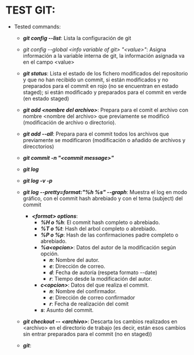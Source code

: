 # TEST GIT:
* Tested commands:
  * __*git config --list*__: Lista la configuración de git
  * *git config --global \<info variable of git\> "\<value\>"*: Asigna información
  a la variable interna de git, la información asignada va en el campo \<value>
  * __*git status*__: Lista el estado de los fichero modificados del repositorio y 
  que no han recibido un commit, si están modificados y no preparados para el 
  commit en rojo (no se encuentran en estado staged); si están modificado y 
  preparados para el commit en verde (en estado staged)
  * __*git add \<nombre del archivo\>*__: Prepara para el comit el archivo con nombre
  \<nombre del archivo\> que previamente se modificó (modificación de archivo o 
  directorio).
  * __*git add --all*__: Prepara para el commit todos los archivos que previamente
  se modificaron (modificación o añadido de archivos y direcctorios)
  * __*git commit -n "\<commit message\>"*__
  * __*git log*__
  * __*git log -v -p*__
  * __*git log --pretty=format:"%h %s" --graph*__: Muestra el log en modo
  gráfico, con el commit hash abrebiado y con el tema (subject) del commit
    * __*\<format\> options*__:
      * __*%H o %h*__: El commit hash completo o abrebiado.
      * __*%T o %t*__: Hash del arbol completo o abrebiado.
      * __*%P o %p*__: Hash de las confirmaciones padre completo o abrebiado.
      * __*%a\<opcion\>*__: Datos del autor  de la modificación según opción.
        * __*n*__: Nombre del autor.
        * __*e*__: Dirección de correo.
        * __*d*__: Fecha de autoría \(respeta formato --date\)
        * __*r*__: Tiempo desde la modificación del autor.
      * __*c\<opcion\>*__: Datos del que realiza el commit.
        * __*n*__: Nombre del confirmador.
        * __*e*__: Dirección de correo confirmador
        * __*r*__: Fecha de realización del comit
      * __*s*__: Asunto del commit.
  * __*git checkout -- \<archivo\>*__: Descarta los cambios realizados en 
  \<archivo\> en el directorio de trabajo \(es decir, están esos cambios sin
  entrar preparados para el commit \(no en staged\)\)
  

  * __*git*__: